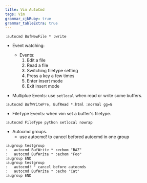 ```yaml
---
title: Vim AutoCmd
tags: Vim
grammar_cjkRuby: true
grammar_tableExtra: true
---
```

```vim
:autocmd BufNewFile * :write
```

* Event watching:
	* Events:
		1. Edit a file
		2. Read a file
		3. Switching filetype setting
		4. Press a key a few times
		5. Enter insert mode
		6. Exit insert mode

* Multiplue Events: use `setlocal` when read or write some buffers.
```vim
:autocmd BufWritePre, BufRead *.html :normal gg=G
```

* FileType Events: when vim set a buffer's filetype.
```vim
:autocmd FileType python setlocal nowrap
```

* Autocmd groups.
	* use autocmd! to cancel befored autocmd in one group

```vim
:augroup testgroup
:	autocmd BufWrite * :echom "BAZ"
:	autocmd BufWrite * :echom "Foo"
:augroup END
:augroup testgroup
:	autocmd! " cancel before autocmds
:	autocmd BufWrite * :echo "Cat"
:augroup END
```
